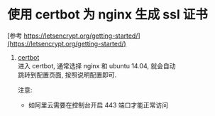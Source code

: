 使用 certbot 为 nginx 生成 ssl 证书  
=  

[参考 https://letsencrypt.org/getting-started/](https://letsencrypt.org/getting-started/)  

1. [certbot](https://certbot.eff.org/)  
   进入 certbot, 通常选择 nginx 和 ubuntu 14.04, 就会自动  
   跳转到配置页面, 按照说明配置即可.  

   注意:  

   * 如阿里云需要在控制台开启 443 端口才能正常访问
